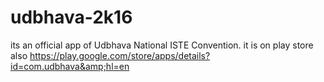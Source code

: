 # udbhava-2k16
its an official app of Udbhava National ISTE Convention. it is on play store also https://play.google.com/store/apps/details?id=com.udbhava&amp;hl=en
